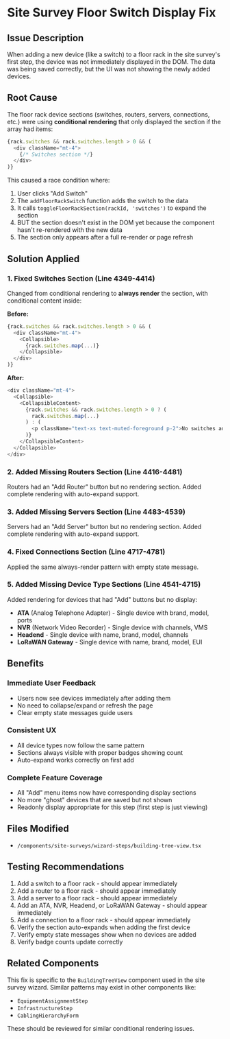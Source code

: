 # Site Survey Floor Switch Display Fix

## Issue Description
When adding a new device (like a switch) to a floor rack in the site survey's first step, the device was not immediately displayed in the DOM. The data was being saved correctly, but the UI was not showing the newly added devices.

## Root Cause
The floor rack device sections (switches, routers, servers, connections, etc.) were using **conditional rendering** that only displayed the section if the array had items:

```typescript
{rack.switches && rack.switches.length > 0 && (
  <div className="mt-4">
    {/* Switches section */}
  </div>
)}
```

This caused a race condition where:
1. User clicks "Add Switch"
2. The `addFloorRackSwitch` function adds the switch to the data
3. It calls `toggleFloorRackSection(rackId, 'switches')` to expand the section
4. BUT the section doesn't exist in the DOM yet because the component hasn't re-rendered with the new data
5. The section only appears after a full re-render or page refresh

## Solution Applied

### 1. Fixed Switches Section (Line 4349-4414)
Changed from conditional rendering to **always render** the section, with conditional content inside:

**Before:**
```typescript
{rack.switches && rack.switches.length > 0 && (
  <div className="mt-4">
    <Collapsible>
      {rack.switches.map(...)}
    </Collapsible>
  </div>
)}
```

**After:**
```typescript
<div className="mt-4">
  <Collapsible>
    <CollapsibleContent>
      {rack.switches && rack.switches.length > 0 ? (
        rack.switches.map(...)
      ) : (
        <p className="text-xs text-muted-foreground p-2">No switches added yet</p>
      )}
    </CollapsibleContent>
  </Collapsible>
</div>
```

### 2. Added Missing Routers Section (Line 4416-4481)
Routers had an "Add Router" button but no rendering section. Added complete rendering with auto-expand support.

### 3. Added Missing Servers Section (Line 4483-4539)
Servers had an "Add Server" button but no rendering section. Added complete rendering with auto-expand support.

### 4. Fixed Connections Section (Line 4717-4781)
Applied the same always-render pattern with empty state message.

### 5. Added Missing Device Type Sections (Line 4541-4715)
Added rendering for devices that had "Add" buttons but no display:
- **ATA** (Analog Telephone Adapter) - Single device with brand, model, ports
- **NVR** (Network Video Recorder) - Single device with channels, VMS
- **Headend** - Single device with name, brand, model, channels
- **LoRaWAN Gateway** - Single device with name, brand, model, EUI

## Benefits

### Immediate User Feedback
- Users now see devices immediately after adding them
- No need to collapse/expand or refresh the page
- Clear empty state messages guide users

### Consistent UX
- All device types now follow the same pattern
- Sections always visible with proper badges showing count
- Auto-expand works correctly on first add

### Complete Feature Coverage
- All "Add" menu items now have corresponding display sections
- No more "ghost" devices that are saved but not shown
- Readonly display appropriate for this step (first step is just viewing)

## Files Modified
- `/components/site-surveys/wizard-steps/building-tree-view.tsx`

## Testing Recommendations
1. Add a switch to a floor rack - should appear immediately
2. Add a router to a floor rack - should appear immediately
3. Add a server to a floor rack - should appear immediately
4. Add an ATA, NVR, Headend, or LoRaWAN Gateway - should appear immediately
5. Add a connection to a floor rack - should appear immediately
6. Verify the section auto-expands when adding the first device
7. Verify empty state messages show when no devices are added
8. Verify badge counts update correctly

## Related Components
This fix is specific to the `BuildingTreeView` component used in the site survey wizard. Similar patterns may exist in other components like:
- `EquipmentAssignmentStep` 
- `InfrastructureStep`
- `CablingHierarchyForm`

These should be reviewed for similar conditional rendering issues.

